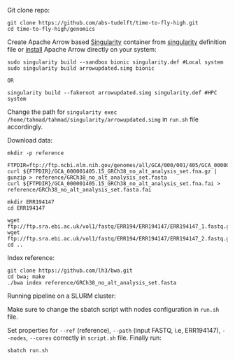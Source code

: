 Git clone repo:

    git clone https://github.com/abs-tudelft/time-to-fly-high.git 
    cd time-to-fly-high/genomics

Create Apache Arrow based [Singularity](https://sylabs.io/guides/3.0/user-guide/installation.html) container from [singularity](https://github.com/abs-tudelft/time-to-fly-high/blob/main/genomics/singularity.def) definition file or [install](https://arrow.apache.org/install/) Apache Arrow directly on your system:

    sudo singularity build --sandbox bionic singularity.def #Local system
    sudo singularity build arrowupdated.simg bionic
    
    OR
    
    singularity build --fakeroot arrowupdated.simg singularity.def #HPC system
    
Change the path for `singularity exec /home/tahmad/tahmad/singularity/arrowupdated.simg` in `run.sh` file accordingly. 

Download data:

    mkdir -p reference

    FTPDIR=ftp://ftp.ncbi.nlm.nih.gov/genomes/all/GCA/000/001/405/GCA_000001405.15_GRCh38/seqs_for_alignment_pipelines.ucsc_ids
    curl ${FTPDIR}/GCA_000001405.15_GRCh38_no_alt_analysis_set.fna.gz | gunzip > reference/GRCh38_no_alt_analysis_set.fasta
    curl ${FTPDIR}/GCA_000001405.15_GRCh38_no_alt_analysis_set.fna.fai > reference/GRCh38_no_alt_analysis_set.fasta.fai

    mkdir ERR194147
    cd ERR194147

    wget ftp://ftp.sra.ebi.ac.uk/vol1/fastq/ERR194/ERR194147/ERR194147_1.fastq.gz
    wget ftp://ftp.sra.ebi.ac.uk/vol1/fastq/ERR194/ERR194147/ERR194147_2.fastq.gz
    cd ..

Index reference:

    git clone https://github.com/lh3/bwa.git
    cd bwa; make
    ./bwa index reference/GRCh38_no_alt_analysis_set.fasta

Running pipeline on a SLURM cluster:

Make sure to change the sbatch script with nodes configuration in `run.sh` file.

Set properties for `--ref` (reference), `--path` (input FASTQ, i.e, ERR194147), `--nodes`, `--cores` correctly in `script.sh` file. Finally run:

    sbatch run.sh
